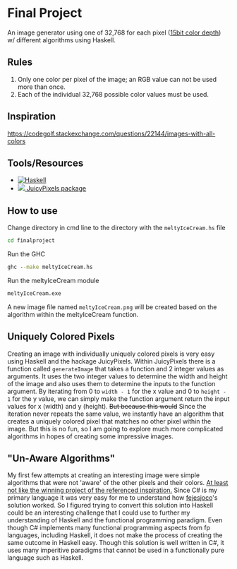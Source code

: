 # Final Project

An image generator using one of 32,768 for each pixel ([15bit color depth](https://en.wikipedia.org/wiki/High_color)) w/ different algorithms using Haskell.

## Rules

1. Only one color per pixel of the image; an RGB value can not be used more than once.
1. Each of the individual 32,768 possible color values must be used.

## Inspiration

<https://codegolf.stackexchange.com/questions/22144/images-with-all-colors>

## Tools/Resources

- [![Haskell](https://www.haskell.org/static/img/haskell-logo.svg?etag=ukf3Fg7-)](https://www.haskell.org/)
- [![](https://camo.githubusercontent.com/8138e62c7342cc9c34aba722750bddd2f38aa626/68747470733a2f2f7261772e6769746875622e636f6d2f5477696e736964652f4a756963792e506978656c732f6d61737465722f646f63696d616765732f6a756963792e706e67) JuicyPixels package](https://hackage.haskell.org/package/JuicyPixels)

## How to use

Change directory in cmd line to the directory with the `meltyIceCream.hs` file
````cmd
cd finalproject
````
Run the GHC
````cmd
ghc --make meltyIceCream.hs
````
Run the meltyIceCream module
````cmd
meltyIceCream.exe
````

A new image file named `meltyIceCream.png` will be created based on the algorithm within the meltyIceCream function.

## Uniquely Colored Pixels

Creating an image with individually uniquely colored pixels is very easy using Haskell and the hackage JuicyPixels. Within JuicyPixels there is a function called `generateImage` that takes a function and 2 integer values as arguments. It uses the two integer values to determine the width and height of the image and also uses them to determine the inputs to the function argument. By iterating from 0 to `width - 1` for the x value and 0 to `height - 1` for the y value, we can simply make the function argument return the input values for x (width) and y (height). ~~But because this would~~ Since the iteration never repeats the same value, we instantly have an algorithm that creates a uniquely colored pixel that matches no other pixel within the image. But this is no fun, so I am going to explore much more complicated algorithms in hopes of creating some impressive images.

## "Un-Aware Algorithms"

My first few attempts at creating an interesting image were simple algorithms that were not 'aware' of the other pixels and their colors. [At least not like the winning project of the referenced inspiration.](https://codegolf.stackexchange.com/questions/22144/images-with-all-colors/22326#22326)
Since C# is my primary language it was very easy for me to understand how [fejesjoco](https://codegolf.stackexchange.com/users/14701/fejesjoco)'s solution worked. So I figured trying to convert this solution into Haskell could be an interesting challenge that I could use to further my understanding of Haskell and the functional programming paradigm. Even though C# implements many functional programming aspects from fp languages, including Haskell, it does not make the process of creating the same outcome in Haskell easy. Though this solution is well written in C#, it uses many imperitive paradigms that cannot be used in a functionally pure language such as Haskell.